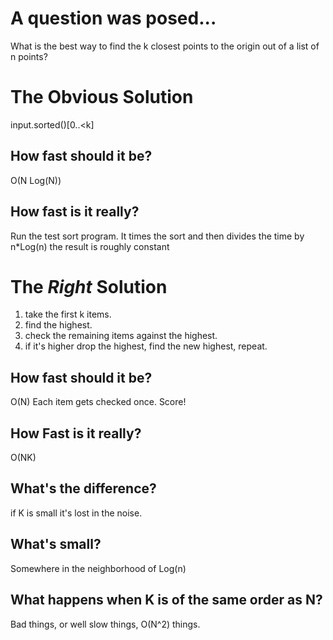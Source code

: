 #  A question was posed...

What is the best way to find the k closest points to the origin out of a list of n points?

The Obvious Solution
=======
input.sorted()[0..<k]

How fast should it be?
---
O(N Log(N))


How fast is it really?
----
Run the test sort program.
It times the sort and then divides the time by n*Log(n) the result is roughly constant 


The *Right* Solution
====
1) take the first k items.
2) find the highest.
3) check the remaining items against the highest.
4) if it's higher drop the highest, find the new highest, repeat.

How fast should it be?
----
O(N)
Each item gets checked once.  Score!

How Fast is it really?
----
O(NK)


What's the difference?
---
if K is small it's lost in the noise.

What's small?
---
Somewhere in the neighborhood of Log(n)

What happens when K is of the same order as N?
-----
Bad things, or well slow things,  O(N^2) things.
